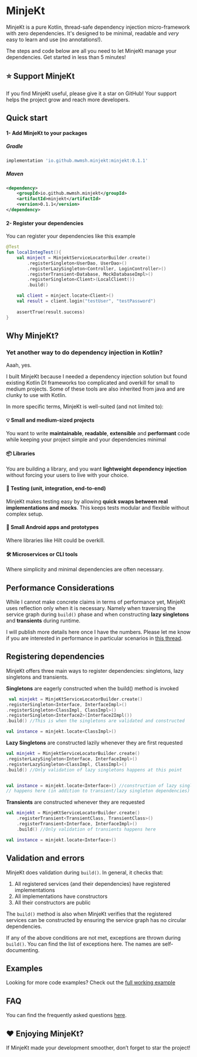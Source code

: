 # MinjeKt
MinjeKt is a pure Kotlin, thread-safe dependency injection micro-framework with zero dependencies. It's designed to be minimal, readable and _very_ easy to learn and use (no annotations!).

The steps and code below are all you need to let MinjeKt manage your dependencies. Get started in less than 5 minutes!

## ⭐ Support MinjeKt
If you find MinjeKt useful, please give it a star on GitHub! Your support helps the project grow and reach more developers.

## Quick start
#### 1- Add MinjeKt to your packages

##### Gradle
```groovy
implementation 'io.github.mwmsh.minjekt:minjekt:0.1.1'
```

##### Maven
```xml
<dependency>
    <groupId>io.github.mwmsh.minjekt</groupId>
    <artifactId>minjekt</artifactId>
    <version>0.1.1</version>
</dependency>

```

#### 2- Register your dependencies
You can register your dependencies like this example

```kotlin
@Test
fun localIntegTest(){
    val minject = MinjektServiceLocatorBuilder.create()
        .registerSingleton<UserDao, UserDao>()
        .registerLazySingleton<Controller, LoginController>()
        .registerTransient<Database, MockDatabaseImpl>()
        .registerSingleton<Client>(LocalClient())
        .build()

    val client = minject.locate<Client>()
    val result = client.login("testUser", "testPassword")
    
    assertTrue(result.success)
}
```

## Why MinjeKt?
### Yet another way to do dependency injection in Kotlin?
Aaah, yes.

I built MinjeKt because I needed a dependency injection solution but found existing Kotlin DI frameworks too complicated and overkill for small to medium projects. Some of these tools are also inherited from java and are clunky to use with Kotlin.

In more specific terms, MinjeKt is well-suited (and not limited to):

#### 💡 Small and medium-sized projects

You want to write **maintainable**, **readable**, **extensible** and **performant** code while keeping your project simple and your dependencies minimal

#### 📦 Libraries

You are building a library, and you want **lightweight dependency injection** without forcing your users to live with your choice.

#### 🧪 Testing (unit, integration, end-to-end)
MinjeKt makes testing easy by allowing **quick swaps between real implementations and mocks**. This keeps tests modular and flexible without complex setup.

#### 📱 Small Android apps and prototypes
Where libraries like Hilt could be overkill.

#### 🛠️ Microservices or CLI tools
Where simplicity and minimal dependencies are often necessary.


## Performance Considerations
While I cannot make concrete claims in terms of performance yet, MinjeKt uses reflection only when it is necessary. Namely when traversing the service graph during `build()` phase and when constructing **lazy singletons** and **transients** during runtime.

I will publish more details here once I have the numbers. Please let me know if you are interested in performance in particular scenarios in [this thread](https://github.com/mwmsh/minjeKt/issues/1).

 
## Registering dependencies
MinjeKt offers three main ways to register dependencies: singletons, lazy singletons and transients.

**Singletons** are eagerly constructed when the build() method is invoked
```kotlin
 val minjekt = MinjeKtServiceLocatorBuilder.create()
.registerSingleton<Interface, InterfaceImpl>()
.registerSingleton<ClassImpl, ClassImpl>()
.registerSingleton<Interface2>(Interface2Impl())
.build() //This is when the singletons are validated and constructed

val instance = minjekt.locate<ClassImpl>()
```

**Lazy Singletons** are constructed lazily whenever they are first requested
```kotlin
val minjekt = MinjektServiceLocatorBuilder.create()
.registerLazySingleton<Interface, InterfaceImpl>()
.registerLazySingleton<ClassImpl, ClassImpl>()
.build() //Only validation of lazy singletons happens at this point


val instance = minjekt.locate<Interface>() //construction of lazy singletons 
// happens here (in addition to transient/lazy singleton dependencies) 
```

**Transients** are constructed whenever they are requested
```kotlin
val minjekt = MinjeKtServiceLocatorBuilder.create()
    .registerTransient<TransientClass, TransientClass>()
    .registerTransient<Interface, InterfaceImpl>()
    .build() //Only validation of transients happens here

val instance = minjekt.locate<Interface>()
```

## Validation and errors
MinjeKt does validation during `build()`. In general, it checks that: 
1) All registered services (and their dependencies) have registered implementations
2) All implementations have constructors
3) All their constructors are public

The `build()` method is also when MinjeKt verifies that the registered services can be constructed by ensuring the
service graph has no circular dependencies.

If any of the above conditions are not met, exceptions are thrown during `build()`. You can find the list of exceptions here. The names are self-documenting.

## Examples
Looking for more code examples? Check out the [full working example](USAGE.md)

## FAQ
You can find the frequently asked questions [here](FAQ.md). 

## ❤️ Enjoying MinjeKt?
If MinjeKt made your development smoother, don’t forget to star the project!  

